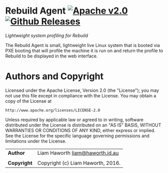 Rebuild Agent [![Apache v2.0](https://img.shields.io/badge/License-Apache%20v2.0-blue.svg?style=flat-square)](http://www.apache.org/licenses/LICENSE-2.0) [![Github Releases](https://img.shields.io/github/downloads/RebuildTools/rebuild-agent/latest/total.svg?style=flat-square)](https://github.com/RebuildTools/rebuild-agent/releases)
=============

_Lightweight system profiling for Rebuild_

The Rebuild Agent is small, lightweight live Linux system that is booted via PXE booting that will profile the machine it is run on and return the profile to Rebuild to be displayed in the web interface.

Authors and Copyright
=====================

Licensed under the Apache License, Version 2.0 (the "License");
you may not use this file except in compliance with the License.
You may obtain a copy of the License at

   `http://www.apache.org/licenses/LICENSE-2.0`

Unless required by applicable law or agreed to in writing, software
distributed under the License is distributed on an "AS IS" BASIS,
WITHOUT WARRANTIES OR CONDITIONS OF ANY KIND, either express or implied.
See the License for the specific language governing permissions and
limitations under the License.

|                |                                         |
|:---------------|:----------------------------------------|
| **Author**     | Liam Haworth <liam@haworth.id.au>       |
|                |                                         |
| **Copyright**  | Copyright (c) Liam Haworth, 2016.       |
